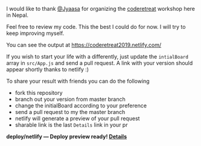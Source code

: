 I would like to thank [@Jyaasa](http://jyaasa.com/) for organizing the [coderetreat](https://www.coderetreat.org/) workshop here in Nepal.

Feel free to review my code.
This the best I could do for now. I will try to keep improving myself.

You can see the output at https://coderetreat2019.netlify.com/

If you wish to start your life with a differently, just update the `intialBoard` array in `src/App.js` and send a pull request. A link with your version should appear shortly thanks to netlify :)

To share your result with friends you can do the following
- fork this repository
- branch out your version from master branch
- change the initialBoard according to your preference
- send a pull request to my the master branch
- netlify will generate a preview of your pull request
- sharable link is the last `Details` link in your pr

**deploy/netlify — Deploy preview ready!  [Details](https://deploy-preview-1--coderetreat2019.netlify.com/)**
